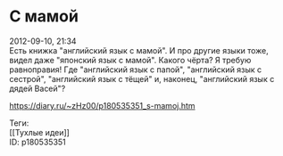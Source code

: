 С мамой
========

   
 2012-09-10, 21:34   
  Есть книжка "английский язык с мамой". И про другие языки тоже, видел даже "японский язык с мамой". Какого чёрта? Я требую равноправия! Где "английский язык с папой", "английский язык с сестрой", "английский язык с тёщей" и, наконец, "английский язык с дядей Васей"?   
    
 <https://diary.ru/~zHz00/p180535351_s-mamoj.htm>   
   
 Теги:   
 [[Тухлые идеи]]   
 ID: p180535351